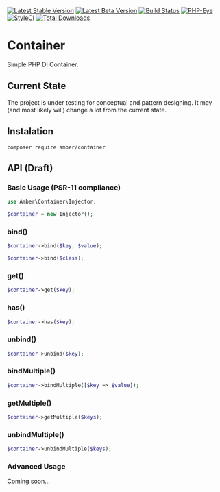 [![Latest Stable Version](https://poser.pugx.org/amber/container/v/stable.png)](https://packagist.org/packages/amber/container)
[![Latest Beta Version](https://img.shields.io/packagist/vpre/amber/container.svg)](https://packagist.org/packages/amber/container)
[![Build Status](https://travis-ci.org/systemson/container.svg?branch=master)](https://travis-ci.org/systemson/container)
[![PHP-Eye](https://php-eye.com/badge/amber/container/tested.svg?style=flat)](https://php-eye.com/package/amber/container)
[![StyleCI](https://styleci.io/repos/126626182/shield?branch=master)](https://styleci.io/repos/126626182)
[![Total Downloads](https://poser.pugx.org/amber/container/downloads.png)](https://packagist.org/packages/amber/container)


# Container
Simple PHP DI Container.

## Current State
The project is under testing for conceptual and pattern designing. It may (and most likely will) change a lot from the current state.

## Instalation

```
composer require amber/container
```

## API (Draft)

### Basic Usage (PSR-11 compliance)

```php
use Amber\Container\Injector;

$container = new Injector();
```

### bind()

```php
$container->bind($key, $value);
```

```php
$container->bind($class);
```

### get()

```php
$container->get($key);
```

### has()

```php
$container->has($key);
```

### unbind()

```php
$container->unbind($key);
```

### bindMultiple()

```php
$container->bindMultiple([$key => $value]);
```

### getMultiple()

```php
$container->getMultiple($keys);
```

### unbindMultiple()

```php
$container->unbindMultiple($keys);
```

### Advanced Usage
Coming soon...
